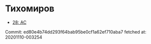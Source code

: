 # Тихомиров
- [28: AC](28.md)

Commit: ed80e4b74dd293f64bab95be0cf1a62ef710aba7
 fetched at: 20201110-003254
